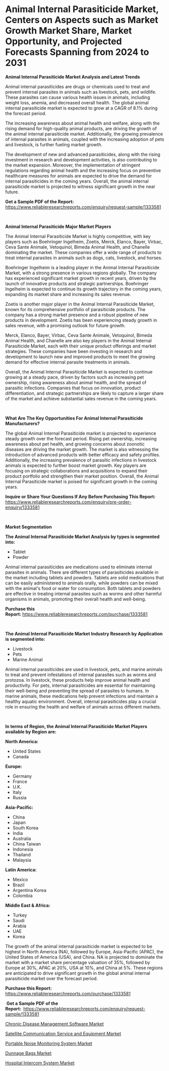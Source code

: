 <p><h1>Animal Internal Parasiticide Market, Centers on Aspects such as Market Growth Market Share, Market Opportunity, and Projected Forecasts Spanning from 2024 to 2031</h1></p><p><strong>Animal Internal Parasiticide Market Analysis and Latest Trends</strong></p>
<p><p>Animal internal parasiticides are drugs or chemicals used to treat and prevent internal parasites in animals such as livestock, pets, and wildlife. These parasites can cause various health issues in animals, including weight loss, anemia, and decreased overall health. The global animal internal parasiticide market is expected to grow at a CAGR of 8.1% during the forecast period.</p><p>The increasing awareness about animal health and welfare, along with the rising demand for high-quality animal products, are driving the growth of the animal internal parasiticide market. Additionally, the growing prevalence of internal parasites in animals, coupled with the increasing adoption of pets and livestock, is further fueling market growth.</p><p>The development of new and advanced parasiticides, along with the rising investment in research and development activities, is also contributing to the market expansion. Moreover, the implementation of stringent regulations regarding animal health and the increasing focus on preventive healthcare measures for animals are expected to drive the demand for internal parasiticides in the coming years. Overall, the animal internal parasiticide market is projected to witness significant growth in the near future.</p></p>
<p><strong>Get a Sample PDF of the Report:&nbsp;</strong> <a href="https://www.reliableresearchreports.com/enquiry/request-sample/1333581">https://www.reliableresearchreports.com/enquiry/request-sample/1333581</a></p>
<p>&nbsp;</p>
<p><strong>Animal Internal Parasiticide Major Market Players</strong></p>
<p><p>The Animal Internal Parasiticide Market is highly competitive, with key players such as Boehringer Ingelheim, Zoetis, Merck, Elanco, Bayer, Virbac, Ceva Sante Animale, Vetoquinol, Bimeda Animal Health, and Chanelle dominating the market. These companies offer a wide range of products to treat internal parasites in animals such as dogs, cats, livestock, and horses.</p><p>Boehringer Ingelheim is a leading player in the Animal Internal Parasiticide Market, with a strong presence in various regions globally. The company has experienced significant market growth in recent years, driven by the launch of innovative products and strategic partnerships. Boehringer Ingelheim is expected to continue its growth trajectory in the coming years, expanding its market share and increasing its sales revenue.</p><p>Zoetis is another major player in the Animal Internal Parasiticide Market, known for its comprehensive portfolio of parasiticide products. The company has a strong market presence and a robust pipeline of new products in development. Zoetis has been experiencing steady growth in sales revenue, with a promising outlook for future growth.</p><p>Merck, Elanco, Bayer, Virbac, Ceva Sante Animale, Vetoquinol, Bimeda Animal Health, and Chanelle are also key players in the Animal Internal Parasiticide Market, each with their unique product offerings and market strategies. These companies have been investing in research and development to launch new and improved products to meet the growing demand for effective internal parasite treatments in animals.</p><p>Overall, the Animal Internal Parasiticide Market is expected to continue growing at a steady pace, driven by factors such as increasing pet ownership, rising awareness about animal health, and the spread of parasitic infections. Companies that focus on innovation, product differentiation, and strategic partnerships are likely to capture a larger share of the market and achieve substantial sales revenue in the coming years.</p></p>
<p>&nbsp;</p>
<p><strong>What Are The Key Opportunities For Animal Internal Parasiticide Manufacturers?</strong></p>
<p><p>The global Animal Internal Parasiticide market is projected to experience steady growth over the forecast period. Rising pet ownership, increasing awareness about pet health, and growing concerns about zoonotic diseases are driving the market growth. The market is also witnessing the introduction of advanced products with better efficacy and safety profiles. Additionally, the increasing prevalence of parasitic infections in livestock animals is expected to further boost market growth. Key players are focusing on strategic collaborations and acquisitions to expand their product portfolio and strengthen their market position. Overall, the Animal Internal Parasiticide market is poised for significant growth in the coming years.</p></p>
<p><strong>Inquire or Share Your Questions If Any Before Purchasing This Report:</strong> <a href="https://www.reliableresearchreports.com/enquiry/pre-order-enquiry/1333581">https://www.reliableresearchreports.com/enquiry/pre-order-enquiry/1333581</a></p>
<p>&nbsp;</p>
<p><strong>Market Segmentation</strong></p>
<p><strong>The Animal Internal Parasiticide Market Analysis by types is segmented into:</strong></p>
<p><ul><li>Tablet</li><li>Powder</li></ul></p>
<p><p>Animal internal parasiticides are medications used to eliminate internal parasites in animals. There are different types of parasiticides available in the market including tablets and powders. Tablets are solid medications that can be easily administered to animals orally, while powders can be mixed with the animal's food or water for consumption. Both tablets and powders are effective in treating internal parasites such as worms and other harmful organisms in animals, promoting their overall health and well-being.</p></p>
<p><strong>Purchase this Report:&nbsp;</strong><a href="https://www.reliableresearchreports.com/purchase/1333581">https://www.reliableresearchreports.com/purchase/1333581</a></p>
<p>&nbsp;</p>
<p><strong>The Animal Internal Parasiticide Market Industry Research by Application is segmented into:</strong></p>
<p><ul><li>Livestock</li><li>Pets</li><li>Marine Animal</li></ul></p>
<p><p>Animal internal parasiticides are used in livestock, pets, and marine animals to treat and prevent infestations of internal parasites such as worms and protozoa. In livestock, these products help improve animal health and productivity. For pets, internal parasiticides are essential for maintaining their well-being and preventing the spread of parasites to humans. In marine animals, these medications help prevent infections and maintain a healthy aquatic environment. Overall, internal parasiticides play a crucial role in ensuring the health and welfare of animals across different markets.</p></p>
<p>&nbsp;</p>
<p><strong>In terms of Region, the Animal Internal Parasiticide Market Players available by Region are:</strong></p>
<p>
    <p> <strong> North America: </strong>
        <ul>
            <li>United States</li>
            <li>Canada</li>
        </ul>
        </p> 
    <p> <strong> Europe: </strong>
        <ul>
            <li>Germany</li>
            <li>France</li>
            <li>U.K.</li>
            <li>Italy</li>
            <li>Russia</li>
        </ul>
        </p> 
    <p> <strong> Asia-Pacific: </strong>
        <ul>
            <li>China</li>
            <li>Japan</li>
            <li>South Korea</li>
            <li>India</li>
            <li>Australia</li>
            <li>China Taiwan</li>
            <li>Indonesia</li>
            <li>Thailand</li>
            <li>Malaysia</li>
        </ul>
        </p> 
    <p> <strong> Latin America: </strong>
        <ul>
            <li>Mexico</li>
            <li>Brazil</li>
            <li>Argentina Korea</li>
            <li>Colombia</li>
        </ul>
        </p> 
    <p> <strong> Middle East & Africa: </strong>
        <ul>
            <li>Turkey</li>
            <li>Saudi</li>
            <li>Arabia</li>
            <li>UAE</li>
            <li>Korea</li>
        </ul>
    </p>
    </p>
<p><p>The growth of the animal internal parasiticide market is expected to be highest in North America (NA), followed by Europe, Asia-Pacific (APAC), the United States of America (USA), and China. NA is projected to dominate the market with a market share percentage valuation of 35%, followed by Europe at 30%, APAC at 20%, USA at 10%, and China at 5%. These regions are anticipated to drive significant growth in the global animal internal parasiticide market over the forecast period.</p></p>
<p><strong>Purchase this Report: </strong><a href="https://www.reliableresearchreports.com/purchase/1333581">https://www.reliableresearchreports.com/purchase/1333581</a></p>
<p>&nbsp;<strong>Get a Sample PDF of the Report:&nbsp;&nbsp;</strong><a href="https://www.reliableresearchreports.com/enquiry/request-sample/1333581">https://www.reliableresearchreports.com/enquiry/request-sample/1333581</a></p>
<p><strong></strong></p>
<p><p><a href="https://medium.com/@jordanmendez766/chronic-disease-management-software-market-the-key-to-successful-business-strategy-forecast-till-a62709fadb47">Chronic Disease Management Software Market</a></p><p><a href="https://github.com/WillieWoodard/Market-Research-Report-List-3/blob/main/satellite-communication-service-and-equipment-market.md">Satellite Communication Service and Equipment Market</a></p><p><a href="https://github.com/marloy8/Market-Research-Report-List-3/blob/main/portable-noise-monitoring-system-market.md">Portable Noise Monitoring System Market</a></p><p><a href="https://medium.com/@jordanmendez766/analyzing-dunnage-bags-market-global-industry-perspective-and-forecast-2024-to-2031-4df8a6423572">Dunnage Bags Market</a></p><p><a href="https://medium.com/@jordanmendez766/analyzing-hospital-intercom-system-market-global-industry-perspective-and-forecast-2024-to-2031-6c917ea6a30a">Hospital Intercom System Market</a></p></p>